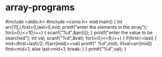 # array-programs
#include <stdio.h>
#include <conio.h>
void main()
{
    int arr[11],i,first=0,last=0,mid;
    printf("enter the elements in the array");
    for(i=0;i<=10;i++)
    {
        scanf("%d",&arr[i]);
    }
    printf("enter the value to be searched");
    int val;
    scanf("%d",&val);
    for(i=0;i<=9;i++)
    {
        if(first<=last)
        {
            mid=(first+last)/2;
            if(arr[mid]==val)
            printf(" %d",mid);
            if(val>arr[mid])
            first=mid+1;
            else 
            last=mid+1;
            break;
        }
    }
    printf("%d",val);
}

